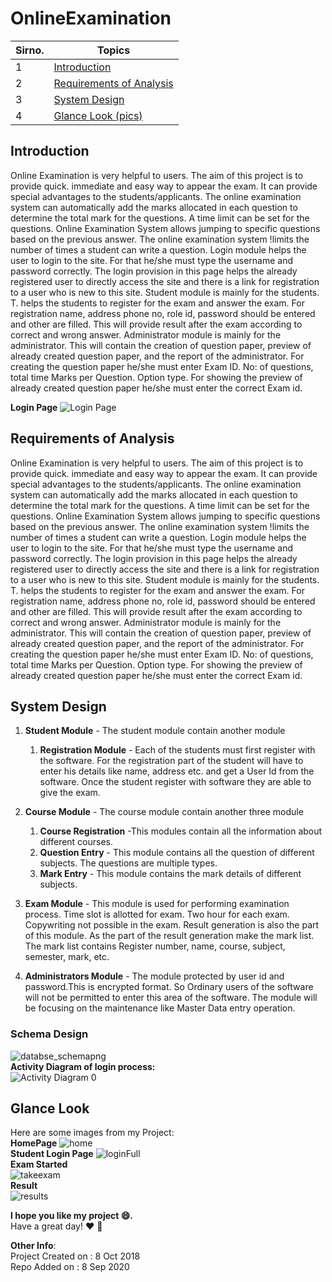 # OnlineExamination
Sirno. | Topics
--- | --- 
1 | [Introduction](https://github.com/rathodloki/onlineExamination#Introduction)
2 | [Requirements of Analysis](https://github.com/rathodloki/onlineExamination#Requirements-of-Analysis)
3 | [System Design](https://github.com/rathodloki/onlineExamination#System-Design)
4 | [Glance Look (pics)](https://github.com/rathodloki/onlineExamination#Glance-Look)

## Introduction
<p>Online Examination is very helpful to users. The aim of this project is to provide quick. immediate and easy way to appear the exam. It can provide special advantages to the students/applicants. The online examination system can automatically add the marks allocated in each question to determine the total mark for the questions. A time limit can be set for the questions. Online Examination System allows jumping to specific questions based on the previous answer. The online examination system !limits the number of times a student can write a question. Login module helps the user to login to the site. For that he/she must type the username and password correctly. The login provision in this page helps the already registered user to directly access the site and there is a link for registration to a user who is new to this site. Student module is mainly for the students. T. helps the students to register for the exam and answer the exam. For registration name, address phone no, role id, password should be entered and other are filled. This will provide result after the exam according to correct and wrong answer. Administrator module is mainly for the administrator. This will contain the creation of question paper, preview of already created question paper, and the report of the administrator. For creating the question paper he/she must enter Exam ID. No: of questions, total time Marks per Question. Option type. For showing the preview of already created question paper he/she must enter the correct Exam id.</p>

**Login Page**
![Login Page](https://user-images.githubusercontent.com/67568211/116813192-3d6a5e00-ab70-11eb-9493-738c2bb6fb8f.PNG)

## Requirements of Analysis
<p>Online Examination is very helpful to users. The aim of this project is to provide quick. immediate and easy way to appear the exam. It can provide special advantages to the students/applicants. The online examination system can automatically add the marks allocated in each question to determine the total mark for the questions. A time limit can be set for the questions. Online Examination System allows jumping to specific questions based on the previous answer. The online examination system !limits the number of times a student can write a question. Login module helps the user to login to the site. For that he/she must type the username and password correctly. The login provision in this page helps the already registered user to directly access the site and there is a link for registration to a user who is new to this site. Student module is mainly for the students. T. helps the students to register for the exam and answer the exam. For registration name, address phone no, role id, password should be entered and other are filled. This will provide result after the exam according to correct and wrong answer. Administrator module is mainly for the administrator. This will contain the creation of question paper, preview of already created question paper, and the report of the administrator. For creating the question paper he/she must enter Exam ID. No: of questions, total time Marks per Question. Option type. For showing the preview of already created question paper he/she must enter the correct Exam id. </p>

## System Design
1. **Student Module** - The student module contain another module
    1. **Registration Module** - Each of the students must first register  with the software. For the registration part of the student will have to enter his details like name, address etc. and get a User Id from the software. Once the student register with software they are able to give the exam.
2. **Course Module** - The course module contain another three module
    1. **Course Registration** -This modules contain all the information about different courses. 
    1. **Question Entry** - This module contains all the question   of different subjects. The questions are multiple types. 
    1. **Mark Entry** - This module contains the mark details of different subjects.

3. **Exam Module** - This module is used for performing examination process. Time  slot is allotted for exam. Two hour for each exam. Copywriting not possible in    the exam. Result generation is also the part of this module. As the part of the result generation make the mark list. The mark list contains Register number, name, course, subject, semester, mark, etc.
4. **Administrators Module** - The module protected by user id and password.This is encrypted format. So Ordinary users of the software will not be permitted to enter this area of the software. The module will be focusing on the maintenance like Master Data entry operation. 

### Schema Design
![databse_schemapng](https://user-images.githubusercontent.com/67568211/116812783-2aef2500-ab6e-11eb-8c36-130ab6b23a85.png)
<br>**Activity Diagram of login process:**<br>
![Activity Diagram 0](https://user-images.githubusercontent.com/67568211/116812974-20815b00-ab6f-11eb-89c4-cf6ef46bbeb7.png)

## Glance Look
Here are some images from my Project:
<br>**HomePage**
![home](https://user-images.githubusercontent.com/67568211/116813277-b10c6b00-ab70-11eb-9e76-0ef35bb979ce.PNG)
<br>**Student Login Page**
![loginFull](https://user-images.githubusercontent.com/67568211/116813254-9639f680-ab70-11eb-983a-8db19bb70e41.PNG)
<br>**Exam Started**<br>
![takeexam](https://user-images.githubusercontent.com/67568211/116813318-db5e2880-ab70-11eb-965e-09956df620be.PNG)
<br>**Result**<br>
![results](https://user-images.githubusercontent.com/67568211/116813343-fa5cba80-ab70-11eb-8202-b8b33c87f138.PNG)

**I hope you like my project :smile:.**<br>
Have a great day! :heart: :wave:

**__Other Info__**:
<br>
Project Created on : 8 Oct 2018 <br>
Repo Added on : 8 Sep 2020 
